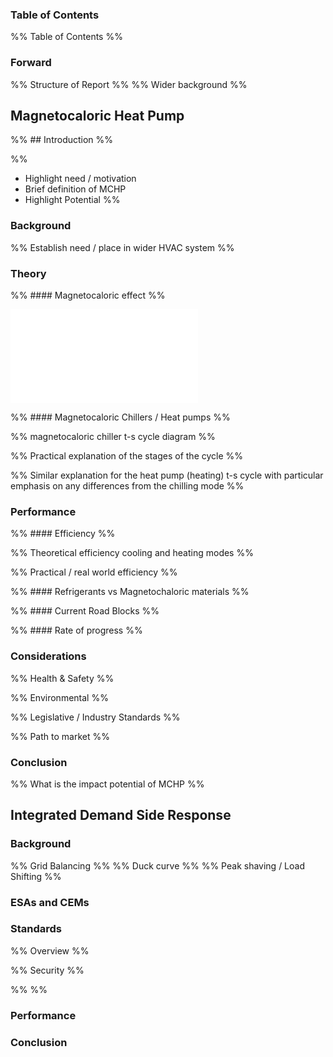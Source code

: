 
### Table of Contents
%% Table of Contents %%

### Forward

%% Structure of Report %%
%% Wider background %%

## Magnetocaloric Heat Pump

%% ## Introduction %%

%% 
- Highlight need / motivation
- Brief definition of MCHP
- Highlight Potential
%%

### Background

%% Establish need / place in wider HVAC system %%

### Theory

%% #### Magnetocaloric effect %%

![Magnetochaloric effect (MCP)](Magnetochaloric%20effect%20(MCP).md)

%% #### Magnetocaloric Chillers / Heat pumps %%

%% magnetocaloric chiller t-s cycle diagram %%

%% Practical explanation of the stages of the cycle %%

%% Similar explanation for the heat pump (heating) t-s cycle with particular emphasis on any differences from the chilling mode %%

### Performance

%% #### Efficiency %%

%% Theoretical efficiency cooling and heating modes %%

%% Practical / real world efficiency %%

%% #### Refrigerants vs Magnetochaloric materials %%

%% #### Current Road Blocks %%

%% #### Rate of progress %%

### Considerations

%% Health & Safety %%

%% Environmental %%

%% Legislative / Industry Standards %%

%% Path to market %%

### Conclusion

%% What is the impact potential of MCHP %%

## Integrated Demand Side Response

### Background

%% Grid Balancing %%
%% Duck curve %%
%% Peak shaving / Load Shifting %%

### ESAs and CEMs

### Standards

%% Overview %%

%% Security %%

%%  %%
### Performance

### Conclusion

